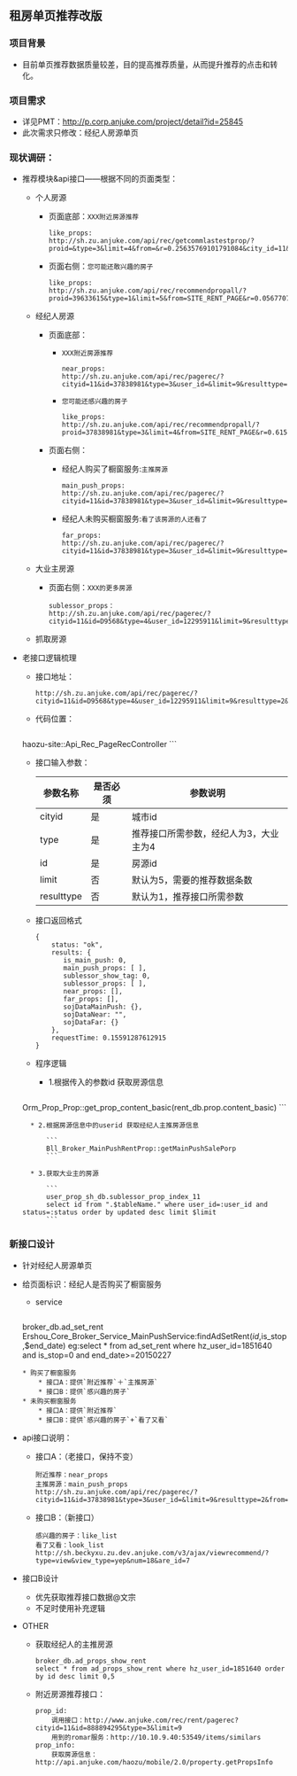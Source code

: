 ## 租房单页推荐改版

### 项目背景
* 目前单页推荐数据质量较差，目的提高推荐质量，从而提升推荐的点击和转化。

### 项目需求
* 详见PMT：http://p.corp.anjuke.com/project/detail?id=25845
* 此次需求只修改：经纪人房源单页


### 现状调研：
 
* 推荐模块&api接口——根据不同的页面类型：
    * 个人房源
        * 页面底部：`XXX附近房源推荐`
        
            ```
            like_props:
            http://sh.zu.anjuke.com/api/rec/getcommlastestprop/?proid=&type=3&limit=4&from=&r=0.25635769101791084&city_id=11&comm_id=3511&min=4&del_prop_id=39633615
            ```
        * 页面右侧：`您可能还敢兴趣的房子`
            
            ```
            like_props:
            http://sh.zu.anjuke.com/api/rec/recommendpropall/?proid=39633615&type=1&limit=5&from=SITE_RENT_PAGE&r=0.05677075148560107
            ```
    * 经纪人房源
        * 页面底部：
            * `XXX附近房源推荐`
            
                ```
                near_props:
                http://sh.zu.anjuke.com/api/rec/pagerec/?cityid=11&id=37838981&type=3&user_id=&limit=9&resulttype=2&from=SITE_RENT_PAGE&r=0.5729074440896511
                ```
            * `您可能还感兴趣的房子`
                
                ```
                like_props:
                http://sh.zu.anjuke.com/api/rec/recommendpropall/?proid=37838981&type=3&limit=4&from=SITE_RENT_PAGE&r=0.6158447465859354
                ```
        * 页面右侧：
            * 经纪人购买了橱窗服务:`主推房源`
                
                ```
                main_push_props:
                http://sh.zu.anjuke.com/api/rec/pagerec/?cityid=11&id=37838981&type=3&user_id=&limit=9&resulttype=2&from=SITE_RENT_PAGE&r=0.5729074440896511
                ```
            * 经纪人未购买橱窗服务:`看了该房源的人还看了`
                
                ```
                far_props:
                http://sh.zu.anjuke.com/api/rec/pagerec/?cityid=11&id=37838981&type=3&user_id=&limit=9&resulttype=2&from=SITE_RENT_PAGE&r=0.5729074440896511
                ```
 
    * 大业主房源
        * 页面右侧：`XXX的更多房源`
        
            ```
            sublessor_props：
            http://sh.zu.anjuke.com/api/rec/pagerec/?cityid=11&id=D9568&type=4&user_id=12295911&limit=9&resulttype=2&from=SITE_RENT_PAGE&r=0.19598456099629402
            ```
    
    * 抓取房源

* 老接口逻辑梳理
    * 接口地址：
        
        ```
        http://sh.zu.anjuke.com/api/rec/pagerec/?cityid=11&id=D9568&type=4&user_id=12295911&limit=9&resulttype=2&from=SITE_RENT_PAGE&r=0.19598456099629402
        ```
    * 代码位置：
    
        ```
    haozu-site::Api_Rec_PageRecController
        ```
    * 接口输入参数：
  
      |参数名称|是否必须|参数说明|
      |---|---|---|
      |cityid|是|城市id|
      |type|是|推荐接口所需参数，经纪人为3，大业主为4|
      |id|是|房源id|
      |limit|否|默认为5，需要的推荐数据条数|
      |resulttype|否|默认为1，推荐接口所需参数|
      
    * 接口返回格式
        
        ```
        {
        	status: "ok",
			results: {
			   is_main_push: 0,
			   main_push_props: [ ],
			   sublessor_show_tag: 0,
			   sublessor_props: [ ],
			   near_props: [],
			   far_props: [],
			   sojDataMainPush: {},
			   sojDataNear: "",
			   sojDataFar: {}
			},
			requestTime: 0.15591287612915
		}
    	```
 
    * 程序逻辑
        * 1.根据传入的参数id 获取房源信息
         
            ```
    Orm_Prop_Prop::get_prop_content_basic(rent_db.prop.content_basic)
            ```
                    
        * 2.根据房源信息中的userid 获取经纪人主推房源信息
            
            ```
            Bll_Broker_MainPushRentProp::getMainPushSalePorp
            ```
            
        * 3.获取大业主的房源
             
            ```
            user_prop_sh_db.sublessor_prop_index_11
            select id from ".$tableName." where user_id=:user_id and status=:status order by updated desc limit $limit
            ```

### 新接口设计
* 针对经纪人房源单页
* 给页面标识：经纪人是否购买了橱窗服务
    * service	
    
        ```
    broker_db.ad_set_rent
    Ershou_Core_Broker_Service_MainPushService:findAdSetRent($id,$is_stop,$end_date)
    eg:select * from ad_set_rent where hz_user_id=1851640 and is_stop=0 and end_date>=20150227
    ```        
    * 购买了橱窗服务
        * 接口A：提供`附近推荐`＋`主推房源`
        * 接口B：提供`感兴趣的房子`
    * 未购买橱窗服务
        * 接口A：提供`附近推荐`
        * 接口B：提供`感兴趣的房子`+`看了又看`
* api接口说明：
    * 接口A：（老接口，保持不变）
        
        ```
        附近推荐：near_props
        主推房源：main_push_props
        http://sh.zu.anjuke.com/api/rec/pagerec/?cityid=11&id=37838981&type=3&user_id=&limit=9&resulttype=2&from=SITE_RENT_PAGE&r=0.5729074440896511
        ``` 
        
    * 接口B：（新接口）
    
        ```
        感兴趣的房子：like_list
        看了又看：look_list
        http://sh.beckyxu.zu.dev.anjuke.com/v3/ajax/viewrecommend/?type=view&view_type=yep&num=18&are_id=7
        ```

* 接口B设计
    * 优先获取推荐接口数据@文宗
    * 不足时使用补充逻辑 

* OTHER
    * 获取经纪人的主推房源
        
        ```
        broker_db.ad_props_show_rent
        select * from ad_props_show_rent where hz_user_id=1851640 order by id desc limit 0,5
        ``` 
        
    * 附近房源推荐接口：
        
        ```
        prop_id:
            调用接口：http://www.anjuke.com/rec/rent/pagerec?cityid=11&id=888894295&type=3&limit=9
            用到的romar服务：http://10.10.9.40:53549/items/similars
        prop_info:
            获取房源信息：http://api.anjuke.com/haozu/mobile/2.0/property.getPropsInfo
        ```

